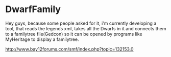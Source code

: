 DwarfFamily
===========

Hey guys, because some people asked for it, i'm currently developing a tool, that reads the legends xml, takes all the Dwarfs in it and connects them to a familytree file(Gedcon) so it can be opened by programs like MyHeritage to display a familytree.

http://www.bay12forums.com/smf/index.php?topic=132153.0
